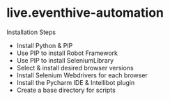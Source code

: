 # live.eventhive-automation

Installation Steps

* Install Python & PIP
* Use PIP to install Robot Framework
* Use PIP to install SeleniumLibrary
* Select & install desired browser versions
* Install Selenium Webdrivers for each browser
* Install the Pycharm IDE & Intellibot plugin
* Create a base directory for scripts
